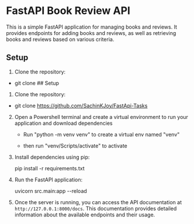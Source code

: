# FastAPI Book Review API

This is a simple FastAPI application for managing books and reviews. It provides endpoints for adding books and reviews, as well as retrieving books and reviews based on various criteria.

## Setup

1. Clone the repository:

 - git clone ## Setup

1. Clone the repository:

 - git clone https://github.com/SachinKJoy/FastApi-Tasks


2. Open a Powershell terminal and create a virtual environment to run your application and download dependencies 

    - Run  "python -m venv venv" to create a virtual env named "venv"

    - then run "venv/Scripts/activate" to activate


3. Install dependencies using pip:

    pip install -r requirements.txt


4. Run the FastAPI application:
  
   uvicorn src.main:app --reload  


5. Once the server is running, you can access the API documentation at `http://127.0.0.1:8000/docs`. This documentation provides detailed information about the available endpoints and their usage.


